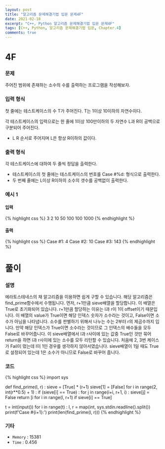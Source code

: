 ```yaml
---
layout: post
title: "알고리즘 문제해결기법 입문 문제4F"
date: 2021-02-18
excerpt: "C++, Python 알고리즘 문제해결기법 입문 문제4F"
tags: [C++, Python, 알고리즘 문제해결기법 입문, Chapter.4]
comments: true
---
```

# 4F

### 문제
주어진 범위에 존재하는 소수의 수를 출력하는 프로그램을 작성해보자.

### 입력 형식
첫 줄에는 테스트케이스의 수 T가 주어진다. T는 1이상 10이하의 자연수이다.

각 테스트케이스의 입력으로는 한 줄에 1이상 100만이하의 두 자연수 L과 R이 공백으로 구분되어 주어진다.

- L R 순서로 주어지며 L은 항상 R이하의 값이다.

### 출력 형식
각 테스트케이스에 대하여 두 줄씩 정답을 출력한다.

- 테스트케이스의 첫 줄에는 테스트케이스의 번호를 Case #%d: 형식으로 출력한다.
- 두 번째 줄에는 L이상 R이하의 소수의 갯수를 공백없이 출력한다.

### 예시 1
#### 입력
{% highlight css %}
3
2 10
50 100
100 1000
{% endhighlight %}
#### 출력
{% highlight css %}
Case #1:
4
Case #2:
10
Case #3:
143
{% endhighlight %}

# 풀이

### 설명
에라토스테네스의 채 알고리즘을 이용하면 쉽게 구할 수 있습니다. 해당 알고리즘은 find_prime함수에서 수행됩니다. 먼저, r+1만큼 sieve배열을 할당합니다. 이 배열은 True로 초기화되어 있습니다. r+1만큼 할당하는 이유는 l과 r이 1이 offset이기 때문입니다. 이 배열의 value가 True이면 해당 인덱스 숫자가 소수라는 것이고, False이면 소수가 아님을 나타냅니다. 소수를 판별하기 위해서 나누는 수는 2부터 r의 제곱수까지 입니다. 만약 해당 인덱스가 True이면 소수라는 것이므로 그 인덱스의 배수들을 모두 False로 바꾸어줍니다. 이 sieve배열에서 l과 r사이에 있는 값중 True인 것만 묶어 return을 하면 l과 r사이에 있는 소수를 모두 리턴할 수 있습니다. 처음에 2, 3번 케이스가 Fail이 떴는데 l이 1인 경우를 생각하지 않아서였습니다. sieve배열이 1일 때도 True로 설정되어 있는데 1은 소수가 아니므로 False로 바꾸어 줍니다. 

### 코드
{% highlight css %}
import sys

def find_prime(l, r) :
	sieve = [True] * (r+1)
	sieve[1] = [False]
	for i in range(2, int(r**0.5) + 1) :
		if (sieve[i] == True) :
			for j in range(i+i, r+1, i) :
				sieve[j] = False
	return [i for i in range(l, r+1) if sieve[i] == True]
	

t = int(input())
for i in range(t) :
	l, r = map(int, sys.stdin.readline().split())
	print(f'Case #{i+1}:')
	print(len(find_prime(l, r)))
{% endhighlight %}

### 기타
- `Memory` : 15381
- `Time` : 0.456